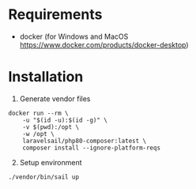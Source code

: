 # Requirements
- docker (for Windows and MacOS https://www.docker.com/products/docker-desktop)

# Installation
1. Generate vendor files
```
docker run --rm \
    -u "$(id -u):$(id -g)" \
    -v $(pwd):/opt \
    -w /opt \
    laravelsail/php80-composer:latest \
    composer install --ignore-platform-reqs

```

2. Setup environment
```
./vendor/bin/sail up
```
